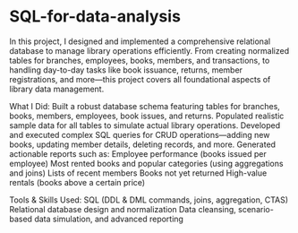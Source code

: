 # SQL-for-data-analysis

In this project, I designed and implemented a comprehensive relational database to manage library operations efficiently. From creating normalized tables for branches, employees, books, members, and transactions, to handling day-to-day tasks like book issuance, returns, member registrations, and more—this project covers all foundational aspects of library data management.

What I Did:
Built a robust database schema featuring tables for branches, books, members, employees, book issues, and returns.
Populated realistic sample data for all tables to simulate actual library operations.
Developed and executed complex SQL queries for CRUD operations—adding new books, updating member details, deleting records, and more.
Generated actionable reports such as:
Employee performance (books issued per employee)
Most rented books and popular categories (using aggregations and joins)
Lists of recent members
Books not yet returned
High-value rentals (books above a certain price)


Tools & Skills Used:
SQL (DDL & DML commands, joins, aggregation, CTAS)
Relational database design and normalization
Data cleansing, scenario-based data simulation, and advanced reporting
